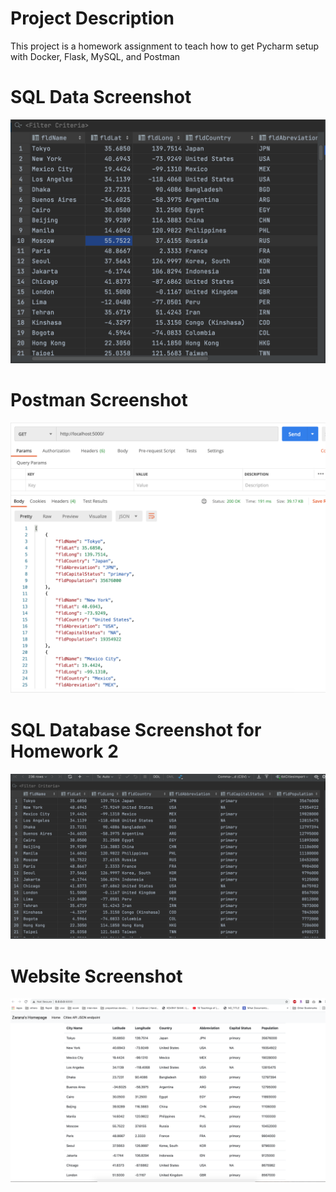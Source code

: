 # Project Description
This project is a homework assignment to teach how to get Pycharm setup with Docker, Flask, MySQL, and Postman

# SQL Data Screenshot
![Pycharm Data query](screenshots/Database.png)

# Postman Screenshot
![Postman request output](screenshots/Postman.png)

# SQL Database Screenshot for Homework 2
![Pycharm Data query1](screenshots/Database2.png)

# Website Screenshot
![Website output](screenshots/Website.png)